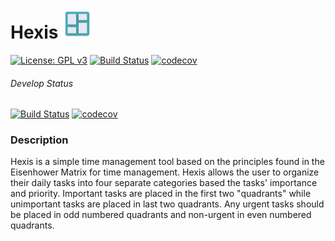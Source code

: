 
# Hexis ![Logo](https://github.com/Austin-Ray/Hexis/raw/master/app/src/main/res/mipmap-mdpi/ic_launcher.png)
[![License: GPL v3](https://img.shields.io/badge/License-GPL%20v3-blue.svg)](http://www.gnu.org/licenses/gpl-3.0)
[![Build Status](https://travis-ci.org/Austin-Ray/Hexis.svg?branch=master)](https://travis-ci.org/Austin-Ray/Hexis)
[![codecov](https://codecov.io/gh/Austin-Ray/Hexis/branch/master/graph/badge.svg)](https://codecov.io/gh/Austin-Ray/Hexis)
###### Develop Status
[![Build Status](https://travis-ci.org/Austin-Ray/Hexis.svg?branch=develop)](https://travis-ci.org/Austin-Ray/Hexis)
[![codecov](https://codecov.io/gh/Austin-Ray/Hexis/branch/develop/graph/badge.svg)](https://codecov.io/gh/Austin-Ray/Hexis)
<br />

### Description
Hexis is a simple time management tool based on the principles found in the Eisenhower Matrix for time management. Hexis allows the user to organize their daily tasks into four separate categories based the tasks' importance and priority. Important tasks are placed in the first two "quadrants" while unimportant tasks are placed in last two quadrants. Any urgent tasks should be placed in odd numbered quadrants and non-urgent in even numbered quadrants.
<br />
